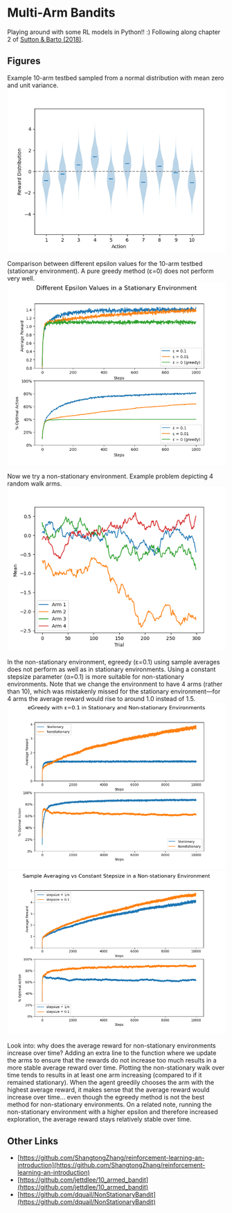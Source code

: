 # Multi-Arm Bandits

Playing around with some RL models in Python!! :) 
Following along chapter 2 of [Sutton & Barto (2018)](http://incompleteideas.net/book/RLbook2020.pdf).

## Figures
Example 10-arm testbed sampled from a normal distribution with mean zero and unit variance.
![Figure 2.1: Violin Plot](figures/2.1_violin.png)

Comparison between different epsilon values for the 10-arm testbed (stationary environment). 
A pure greedy method (ε=0) does not perform very well.
![Figure 2.2](figures/2.2_comparison.png)

Now we try a non-stationary environment. Example problem depicting 4 random walk arms.
![Random Walk Arms](figures/nonstationary_arms.png)

In the non-stationary environment, egreedy (ε=0.1) using sample averages does not perform as well as in stationary
environments. Using a constant stepsize parameter (α=0.1) is more suitable for non-stationary environments.
Note that we change the environment to have 4 arms (rather than 10), which was mistakenly missed for the stationary
environment—for 4 arms the average reward would rise to around 1.0 instead of 1.5.
![Comparison Between Stationary and Non-Stationary Environments](figures/egreedy_environment_comparison.png)
![Comparison Between Sample Averages and Constant Stepsize](figures/nonstationary_stepsize_comparison.png)

Look into: why does the average reward for non-stationary environments increase over time?
Adding an extra line to the function where we update the arms to ensure that the rewards do not increase too much
results in a more stable average reward over time.
Plotting the non-stationary walk over time tends to results in at least one arm increasing (compared to if it remained
stationary). When the agent greedily chooses the arm with the highest average reward, it makes sense that the average
reward would increase over time... even though the egreedy method is not the best method for non-stationary environments.
On a related note, running the non-stationary environment with a higher epsilon and therefore increased exploration,
the average reward stays relatively stable over time.

## Other Links
- [https://github.com/ShangtongZhang/reinforcement-learning-an-introduction](https://github.com/ShangtongZhang/reinforcement-learning-an-introduction)
- [https://github.com/jettdlee/10_armed_bandit](https://github.com/jettdlee/10_armed_bandit)
- [https://github.com/dquail/NonStationaryBandit](https://github.com/dquail/NonStationaryBandit)